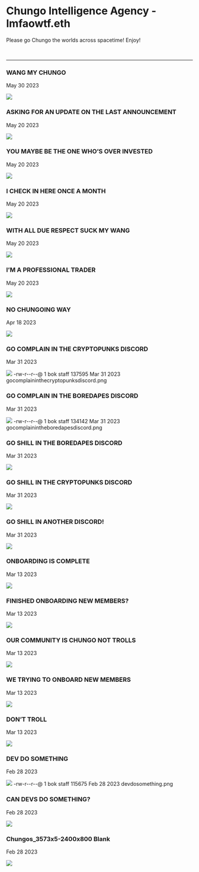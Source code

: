 # Chungo Intelligence Agency - lmfaowtf.eth

Please go Chungo the worlds across spacetime! Enjoy!

<br />

---

### WANG MY CHUNGO

May 30 2023

<kbd><img src="lmfaowtf/wangmychungo.png" /></kbd>

### ASKING FOR AN UPDATE ON THE LAST ANNOUNCEMENT

May 20 2023

<kbd><img src="lmfaowtf/askingforanupdateonthelastannouncement.png" /></kbd>

### YOU MAYBE BE THE ONE WHO’S OVER INVESTED

May 20 2023

<kbd><img src="lmfaowtf/youmaybebetheonewhosoverinvested.png" /></kbd>

### I CHECK IN HERE ONCE A MONTH

May 20 2023

<kbd><img src="lmfaowtf/icheckinhereonceamonth.png" /></kbd>

### WITH ALL DUE RESPECT SUCK MY WANG

May 20 2023

<kbd><img src="lmfaowtf/withallduerespectsuckmywang.png" /></kbd>

### I’M A PROFESSIONAL TRADER

May 20 2023

<kbd><img src="lmfaowtf/imaprofessionaltrader.png" /></kbd>

### NO CHUNGOING WAY

Apr 18 2023

<kbd><img src="lmfaowtf/nochungoingway.png" /></kbd>

### GO COMPLAIN IN THE CRYPTOPUNKS DISCORD

Mar 31 2023

<kbd><img src="lmfaowtf/.png" /></kbd>
-rw-r--r--@  1 bok  staff  137595 Mar 31  2023 gocomplaininthecryptopunksdiscord.png

### GO COMPLAIN IN THE BOREDAPES DISCORD

Mar 31 2023

<kbd><img src="lmfaowtf/.png" /></kbd>
-rw-r--r--@  1 bok  staff  134142 Mar 31  2023 gocomplainintheboredapesdiscord.png

### GO SHILL IN THE BOREDAPES DISCORD

Mar 31 2023

<kbd><img src="lmfaowtf/goshillintheboredapesdiscord.png" /></kbd>

### GO SHILL IN THE CRYPTOPUNKS DISCORD

Mar 31 2023

<kbd><img src="lmfaowtf/goshillinthecryptopunksdiscord.png" /></kbd>

### GO SHILL IN ANOTHER DISCORD!

Mar 31 2023

<kbd><img src="lmfaowtf/goshillinanotherdiscord.png" /></kbd>


### ONBOARDING IS COMPLETE

Mar 13 2023

<kbd><img src="lmfaowtf/onboardingiscomplete.png" /></kbd>

### FINISHED ONBOARDING NEW MEMBERS?

Mar 13 2023

<kbd><img src="lmfaowtf/finishedonboardingnewmembers.png" /></kbd>

### OUR COMMUNITY IS CHUNGO NOT TROLLS

Mar 13 2023

<kbd><img src="lmfaowtf/ourcommunityischungonottrolls.png" /></kbd>

### WE TRYING TO ONBOARD NEW MEMBERS

Mar 13 2023

<kbd><img src="lmfaowtf/wetryingtoonboardnewmembers.png" /></kbd>

### DON’T TROLL

Mar 13 2023

<kbd><img src="lmfaowtf/donttroll.png" /></kbd>

### DEV DO SOMETHING

Feb 28 2023

<kbd><img src="lmfaowtf/devdosomething.png" /></kbd>
-rw-r--r--@  1 bok  staff  115675 Feb 28  2023 devdosomething.png

### CAN DEVS DO SOMETHING?

Feb 28 2023

<kbd><img src="lmfaowtf/candevsdosomething.png" /></kbd>

### Chungos_3573x5-2400x800 Blank

Feb 28 2023

<kbd><img src="lmfaowtf/Chungos_3573x5-2400x800.png" /></kbd>
